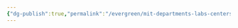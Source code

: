 ```yaml
---
{"dg-publish":true,"permalink":"/evergreen/mit-departments-labs-centers/minerals-stewardship-consortium/","tags":["lab","rtcnl"]}
---
```

